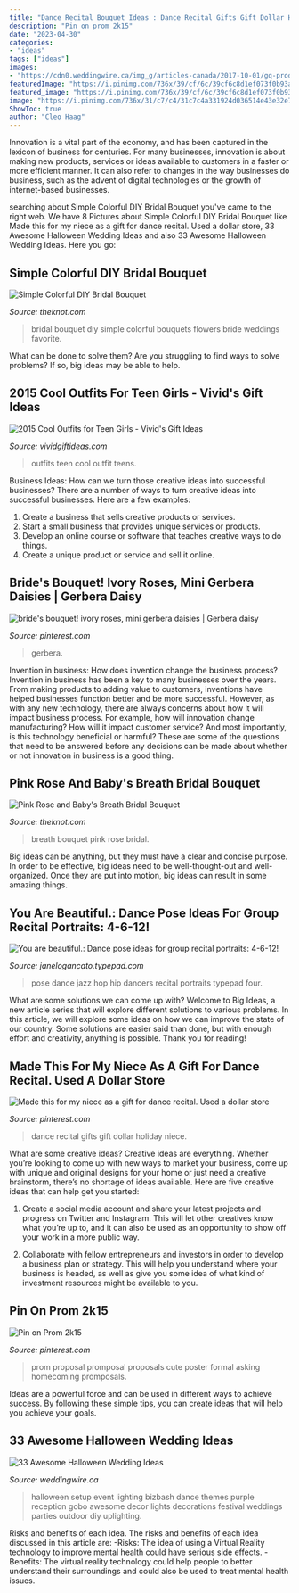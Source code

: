 ```yaml
---
title: "Dance Recital Bouquet Ideas : Dance Recital Gifts Gift Dollar Holiday Niece"
description: "Pin on prom 2k15"
date: "2023-04-30"
categories:
- "ideas"
tags: ["ideas"]
images:
- "https://cdn0.weddingwire.ca/img_g/articles-canada/2017-10-01/gq-production-halloween-resize.jpg"
featuredImage: "https://i.pinimg.com/736x/39/cf/6c/39cf6c8d1ef073f0b93a79a6418f89f3--cute-promposals-prom-ideas.jpg"
featured_image: "https://i.pinimg.com/736x/39/cf/6c/39cf6c8d1ef073f0b93a79a6418f89f3--cute-promposals-prom-ideas.jpg"
image: "https://i.pinimg.com/736x/31/c7/c4/31c7c4a331924d036514e43e32e7eb2a--gerbera-daisies-bride-bouquets.jpg"
ShowToc: true
author: "Cleo Haag"
---
```



Innovation is a vital part of the economy, and has been captured in the lexicon of business for centuries. For many businesses, innovation is about making new products, services or ideas available to customers in a faster or more efficient manner. It can also refer to changes in the way businesses do business, such as the advent of digital technologies or the growth of internet-based businesses.

	

		
searching about Simple Colorful DIY Bridal Bouquet you've came to the right web. We have 8 Pictures about Simple Colorful DIY Bridal Bouquet like Made this for my niece as a gift for dance recital. Used a dollar store, 33 Awesome Halloween Wedding Ideas and also 33 Awesome Halloween Wedding Ideas. Here you go:
		
    
## Simple Colorful DIY Bridal Bouquet

<img loading=lazy src="https://apis.xogrp.com/media-api/images/4e966710-5fcc-11e4-843f-22000aa61a3e" onerror="this.onerror=null;this.src='https://tse3.mm.bing.net/th?id=OIP.224iE-t36A009t3Q1R4crQHaLH&amp;pid=15.1';" alt="Simple Colorful DIY Bridal Bouquet">

_Source: theknot.com_

>bridal bouquet diy simple colorful bouquets flowers bride weddings favorite. 

	

What can be done to solve them?
Are you struggling to find ways to solve problems? If so, big ideas may be able to help.

    
## 2015 Cool Outfits For Teen Girls - Vivid&#039;s Gift Ideas

<img loading=lazy src="https://vividgiftideas.com/wp-content/uploads/2014/12/2015-Outfits-for-Teens.jpg" onerror="this.onerror=null;this.src='https://tse1.mm.bing.net/th?id=OIP.iGOLo4MQNdNJZE9lLMwzRQHaKX&amp;pid=15.1';" alt="2015 Cool Outfits for Teen Girls - Vivid&#039;s Gift Ideas">

_Source: vividgiftideas.com_

>outfits teen cool outfit teens. 

	

Business Ideas: How can we turn those creative ideas into successful businesses?
There are a number of ways to turn creative ideas into successful businesses. Here are a few examples: 
1. Create a business that sells creative products or services.
2. Start a small business that provides unique services or products.
3. Develop an online course or software that teaches creative ways to do things. 
4. Create a unique product or service and sell it online.

    
## Bride&#039;s Bouquet! Ivory Roses, Mini Gerbera Daisies | Gerbera Daisy

<img loading=lazy src="https://i.pinimg.com/736x/31/c7/c4/31c7c4a331924d036514e43e32e7eb2a--gerbera-daisies-bride-bouquets.jpg" onerror="this.onerror=null;this.src='https://tse3.mm.bing.net/th?id=OIP.YhZl7HiR9Q2IN3NbfNOM_gHaLH&amp;pid=15.1';" alt="bride&#039;s bouquet! ivory roses, mini gerbera daisies | Gerbera daisy">

_Source: pinterest.com_

>gerbera. 

	

Invention in business: How does invention change the business process?
Invention in business has been a key to many businesses over the years. From making products to adding value to customers, inventions have helped businesses function better and be more successful. However, as with any new technology, there are always concerns about how it will impact business process. For example, how will innovation change manufacturing? How will it impact customer service? And most importantly, is this technology beneficial or harmful? These are some of the questions that need to be answered before any decisions can be made about whether or not innovation in business is a good thing.

    
## Pink Rose And Baby&#039;s Breath Bridal Bouquet

<img loading=lazy src="https://apis.xogrp.com/media-api/images/200feeb0-124d-11e4-843f-22000aa61a3e" onerror="this.onerror=null;this.src='https://tse1.mm.bing.net/th?id=OIP.dBjXy2rvl4-pvC7lYljn_gHaLH&amp;pid=15.1';" alt="Pink Rose and Baby&#039;s Breath Bridal Bouquet">

_Source: theknot.com_

>breath bouquet pink rose bridal. 

	

Big ideas can be anything, but they must have a clear and concise purpose. In order to be effective, big ideas need to be well-thought-out and well-organized. Once they are put into motion, big ideas can result in some amazing things.

    
## You Are Beautiful.: Dance Pose Ideas For Group Recital Portraits: 4-6-12!

<img loading=lazy src="https://janelogancato.typepad.com/.a/6a00d83451984469e20168e9df3d02970c-600wi" onerror="this.onerror=null;this.src='https://tse3.mm.bing.net/th?id=OIP.y7M0OqNOUeB_OMYMB00IzwHaJ4&amp;pid=15.1';" alt="You are beautiful.: Dance pose ideas for group recital portraits: 4-6-12!">

_Source: janelogancato.typepad.com_

>pose dance jazz hop hip dancers recital portraits typepad four. 

	

What are some solutions we can come up with?
Welcome to Big Ideas, a new article series that will explore different solutions to various problems. In this article, we will explore some ideas on how we can improve the state of our country. Some solutions are easier said than done, but with enough effort and creativity, anything is possible. Thank you for reading!

    
## Made This For My Niece As A Gift For Dance Recital. Used A Dollar Store

<img loading=lazy src="https://i.pinimg.com/originals/e2/89/42/e2894221c1c9c321f0339365edc80953.jpg" onerror="this.onerror=null;this.src='https://tse3.mm.bing.net/th?id=OIP.2Bni8DqJzOIWVwBOdO9JVQHaJ4&amp;pid=15.1';" alt="Made this for my niece as a gift for dance recital. Used a dollar store">

_Source: pinterest.com_

>dance recital gifts gift dollar holiday niece. 

	

What are some creative ideas?
Creative ideas are everything. Whether you’re looking to come up with new ways to market your business, come up with unique and original designs for your home or just need a creative brainstorm, there’s no shortage of ideas available. Here are five creative ideas that can help get you started:
1. Create a social media account and share your latest projects and progress on Twitter and Instagram. This will let other creatives know what you’re up to, and it can also be used as an opportunity to show off your work in a more public way.

2. Collaborate with fellow entrepreneurs and investors in order to develop a business plan or strategy. This will help you understand where your business is headed, as well as give you some idea of what kind of investment resources might be available to you.


    
## Pin On Prom 2k15

<img loading=lazy src="https://i.pinimg.com/736x/39/cf/6c/39cf6c8d1ef073f0b93a79a6418f89f3--cute-promposals-prom-ideas.jpg" onerror="this.onerror=null;this.src='https://tse4.mm.bing.net/th?id=OIP.q_ac6iBdCuIIH9NsbahRnADYEg&amp;pid=15.1';" alt="Pin on Prom 2k15">

_Source: pinterest.com_

>prom proposal promposal proposals cute poster formal asking homecoming promposals. 

	

Ideas are a powerful force and can be used in different ways to achieve success. By following these simple tips, you can create ideas that will help you achieve your goals.

    
## 33 Awesome Halloween Wedding Ideas

<img loading=lazy src="https://cdn0.weddingwire.ca/img_g/articles-canada/2017-10-01/gq-production-halloween-resize.jpg" onerror="this.onerror=null;this.src='https://tse4.mm.bing.net/th?id=OIP.ewfb77hqYgIF_kgIUSqXagHaE8&amp;pid=15.1';" alt="33 Awesome Halloween Wedding Ideas">

_Source: weddingwire.ca_

>halloween setup event lighting bizbash dance themes purple reception gobo awesome decor lights decorations festival weddings parties outdoor diy uplighting. 

	

Risks and benefits of each idea.
The risks and benefits of each idea discussed in this article are: 
-Risks: The idea of using a Virtual Reality technology to improve mental health could have serious side effects.
-Benefits: The virtual reality technology could help people to better understand their surroundings and could also be used to treat mental health issues.

